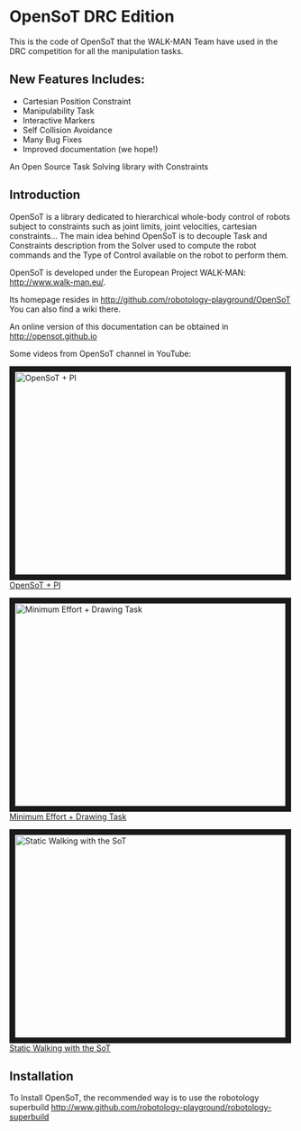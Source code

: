OpenSoT DRC Edition
=========
This is the code of OpenSoT that the WALK-MAN Team have used in the DRC competition for all the manipulation tasks.

New Features Includes:
-----------------------
- Cartesian Position Constraint
- Manipulability Task
- Interactive Markers
- Self Collision Avoidance  
- Many Bug Fixes
- Improved documentation (we hope!)

An Open Source Task Solving library with Constraints

Introduction
------------
OpenSoT is a library dedicated to hierarchical whole-body control of robots subject to constraints such as joint limits, joint velocities, cartesian constraints... The main idea behind OpenSoT is to decouple Task and Constraints description from the Solver used to compute the robot commands and the Type of Control available on the robot to perform them.

OpenSoT is developed under the European Project WALK-MAN: http://www.walk-man.eu/.

Its homepage resides in http://github.com/robotology-playground/OpenSoT
You can also find a wiki there.

An online version of this documentation can be obtained in http://opensot.github.io

Some videos from OpenSoT channel in YouTube:

<a href="http://www.youtube.com/watch?feature=player_embedded&v=Avs6pqUCqVo
" target="_blank"><img src="http://img.youtube.com/vi/Avs6pqUCqVo/0.jpg" 
alt="OpenSoT + PI" width="480" height="360" border="10" /><br>OpenSoT + PI</a>

<a href="http://www.youtube.com/watch?feature=player_embedded&v=cBggRy7WPUE&list=UUkkZXunCN6eJwww1CeK7DrA
" target="_blank"><img src="http://img.youtube.com/vi/cBggRy7WPUE/0.jpg" 
alt="Minimum Effort + Drawing Task" width="480" height="360" border="10" /><br>Minimum Effort + Drawing Task</a>

<a href="https://www.youtube.com/watch?v=U1FcIq15jg4&feature=youtu.be
" target="_blank"><img src="http://img.youtube.com/vi/U1FcIq15jg4/0.jpg" 
alt="Static Walking with the SoT" width="480" height="360" border="10" /><br>Static Walking with the SoT</a>

Installation
------------

To Install OpenSoT, the recommended way is to use the robotology superbuild http://www.github.com/robotology-playground/robotology-superbuild

